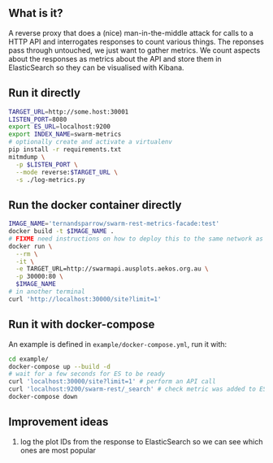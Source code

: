 ## What is it?
A reverse proxy that does a (nice) man-in-the-middle attack for calls to a HTTP API and interrogates responses to count various things. The reponses pass through untouched, we just want to gather metrics. We count aspects about the responses as metrics about the API and store them in ElasticSearch so they can be visualised with Kibana.

## Run it directly

```bash
TARGET_URL=http://some.host:30001
LISTEN_PORT=8080
export ES_URL=localhost:9200
export INDEX_NAME=swarm-metrics
# optionally create and activate a virtualenv
pip install -r requirements.txt
mitmdump \
  -p $LISTEN_PORT \
  --mode reverse:$TARGET_URL \
  -s ./log-metrics.py
```

## Run the docker container directly
```bash
IMAGE_NAME='ternandsparrow/swarm-rest-metrics-facade:test'
docker build -t $IMAGE_NAME .
# FIXME need instructions on how to deploy this to the same network as an ES instance, then use ES_URL env var
docker run \
  --rm \
  -it \
  -e TARGET_URL=http://swarmapi.ausplots.aekos.org.au \
  -p 30000:80 \
  $IMAGE_NAME
# in another terminal
curl 'http://localhost:30000/site?limit=1'
```

## Run it with docker-compose

An example is defined in `example/docker-compose.yml`, run it with:
```bash
cd example/
docker-compose up --build -d
# wait for a few seconds for ES to be ready
curl 'localhost:30000/site?limit=1' # perform an API call
curl 'localhost:9200/swarm-rest/_search' # check metric was added to ES
docker-compose down
```

## Improvement ideas

  1. log the plot IDs from the response to ElasticSearch so we can see which ones are most popular


